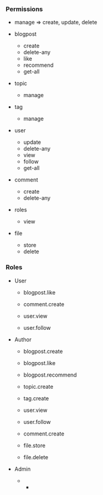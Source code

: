 ### Permissions

* manage => create, update, delete

* blogpost
    * create
    * delete-any
    * like
    * recommend
    * get-all

* topic
    * manage

* tag
    * manage

* user
    * update
    * delete-any
    * view
    * follow
    * get-all

* comment
    * create
    * delete-any

* roles
    * view

* file
    * store
    * delete

### Roles

* User
    * blogpost.like

    * comment.create

    * user.view
    * user.follow

* Author
    * blogpost.create
    * blogpost.like
    * blogpost.recommend

    * topic.create

    * tag.create

    * user.view
    * user.follow

    * comment.create

    * file.store
    * file.delete

* Admin
    * *
